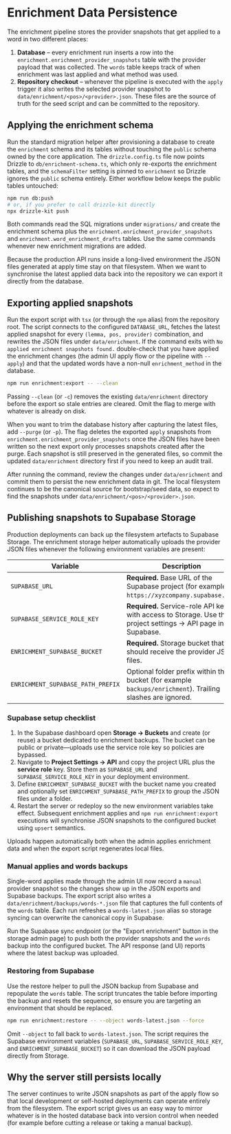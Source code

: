 # Enrichment Data Persistence

The enrichment pipeline stores the provider snapshots that get applied to a word in two different
places:

1. **Database** – every enrichment run inserts a row into the
   `enrichment.enrichment_provider_snapshots` table with the provider payload that was collected.
   The `words` table keeps track of when enrichment was last applied and what method was used.
2. **Repository checkout** – whenever the pipeline is executed with the `apply` trigger it also
   writes the selected provider snapshot to `data/enrichment/<pos>/<provider>.json`. These files are
   the source of truth for the seed script and can be committed to the repository.

## Applying the enrichment schema

Run the standard migration helper after provisioning a database to create the `enrichment`
schema and its tables without touching the `public` schema owned by the core application. The
`drizzle.config.ts` file now points Drizzle to `db/enrichment-schema.ts`, which only re-exports the
enrichment tables, and the `schemaFilter` setting is pinned to `enrichment` so Drizzle ignores the
`public` schema entirely. Either workflow below keeps the public tables untouched:

```bash
npm run db:push
# or, if you prefer to call drizzle-kit directly
npx drizzle-kit push
```

Both commands read the SQL migrations under `migrations/` and create the enrichment schema plus the
`enrichment.enrichment_provider_snapshots` and `enrichment.word_enrichment_drafts` tables. Use the
same commands whenever new enrichment migrations are added.

Because the production API runs inside a long-lived environment the JSON files generated at apply
time stay on that filesystem. When we want to synchronise the latest applied data back into the
repository we can export it directly from the database.

## Exporting applied snapshots

Run the export script with `tsx` (or through the `npm` alias) from the repository root. The script
connects to the configured `DATABASE_URL`, fetches the latest applied snapshot for every
`(lemma, pos, provider)` combination, and rewrites the JSON files under `data/enrichment`.
If the command exits with `No applied enrichment snapshots found.` double-check that you have
applied the enrichment changes (the admin UI apply flow or the pipeline with `--apply`) and that
the updated words have a non-null `enrichment_method` in the database.

```bash
npm run enrichment:export -- --clean
```

Passing `--clean` (or `-c`) removes the existing `data/enrichment` directory before the export so
stale entries are cleared. Omit the flag to merge with whatever is already on disk.

When you want to trim the database history after capturing the latest files, add `--purge` (or
`-p`). The flag deletes the exported `apply` snapshots from `enrichment.enrichment_provider_snapshots`
once the JSON files have been written so the next export only processes snapshots created after the
purge. Each snapshot is still preserved in the generated files, so commit the updated
`data/enrichment` directory first if you need to keep an audit trail.

After running the command, review the changes under `data/enrichment` and commit them to persist the
new enrichment data in git. The local filesystem continues to be the canonical source for
bootstrap/seed data, so expect to find the snapshots under `data/enrichment/<pos>/<provider>.json`.

## Publishing snapshots to Supabase Storage

Production deployments can back up the filesystem artefacts to Supabase Storage. The enrichment
storage helper automatically uploads the provider JSON files whenever the following environment
variables are present:

| Variable | Description |
| --- | --- |
| `SUPABASE_URL` | **Required.** Base URL of the Supabase project (for example `https://xyzcompany.supabase.co`). |
| `SUPABASE_SERVICE_ROLE_KEY` | **Required.** Service-role API key with access to Storage. Use the project settings → API page in Supabase. |
| `ENRICHMENT_SUPABASE_BUCKET` | **Required.** Storage bucket that should receive the provider JSON files. |
| `ENRICHMENT_SUPABASE_PATH_PREFIX` | Optional folder prefix within the bucket (for example `backups/enrichment`). Trailing slashes are ignored. |

### Supabase setup checklist

1. In the Supabase dashboard open **Storage → Buckets** and create (or reuse) a bucket dedicated to
   enrichment backups. The bucket can be public or private—uploads use the service role key so
   policies are bypassed.
2. Navigate to **Project Settings → API** and copy the project URL plus the **service role** key.
   Store them as `SUPABASE_URL` and `SUPABASE_SERVICE_ROLE_KEY` in your deployment environment.
3. Define `ENRICHMENT_SUPABASE_BUCKET` with the bucket name you created and optionally set
   `ENRICHMENT_SUPABASE_PATH_PREFIX` to group the JSON files under a folder.
4. Restart the server or redeploy so the new environment variables take effect. Subsequent
   enrichment applies and `npm run enrichment:export` executions will synchronise JSON snapshots to
   the configured bucket using `upsert` semantics.

Uploads happen automatically both when the admin applies enrichment data and when the export script
regenerates local files.

### Manual applies and words backups

Single-word applies made through the admin UI now record a `manual` provider snapshot so the
changes show up in the JSON exports and Supabase backups. The export script also writes a
`data/enrichment/backups/words-*.json` file that captures the full contents of the `words` table.
Each run refreshes a `words-latest.json` alias so storage syncing can overwrite the canonical copy in
Supabase.

Run the Supabase sync endpoint (or the "Export enrichment" button in the storage admin page) to push
both the provider snapshots and the `words` backup into the configured bucket. The API response (and
UI) reports where the latest backup was uploaded.

### Restoring from Supabase

Use the restore helper to pull the JSON backup from Supabase and repopulate the `words` table. The
script truncates the table before importing the backup and resets the sequence, so ensure you are
targeting an environment that should be replaced.

```bash
npm run enrichment:restore -- --object words-latest.json --force
```

Omit `--object` to fall back to `words-latest.json`. The script requires the Supabase
environment variables (`SUPABASE_URL`, `SUPABASE_SERVICE_ROLE_KEY`, and
`ENRICHMENT_SUPABASE_BUCKET`) so it can download the JSON payload directly from Storage.

## Why the server still persists locally

The server continues to write JSON snapshots as part of the apply flow so that local development or
self-hosted deployments can operate entirely from the filesystem. The export script gives us an easy
way to mirror whatever is in the hosted database back into version control when needed (for example
before cutting a release or taking a manual backup).
